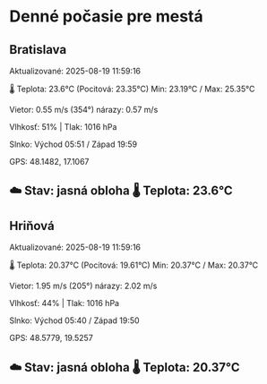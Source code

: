 ﻿# Denné počasie pre mestá

## Bratislava
Aktualizované: 2025-08-19 11:59:16

🌡️ Teplota: 23.6°C 
(Pocitová: 23.35°C)
Min: 23.19°C / Max: 25.35°C

Vietor: 0.55 m/s    (354°) 
nárazy: 0.57 m/s

Vlhkosť: 51% | Tlak: 1016 hPa

Slnko: Východ 05:51 / Západ 19:59

GPS: 48.1482, 17.1067

☁️ Stav: jasná obloha        🌡️ Teplota: 23.6°C
---

## Hriňová
Aktualizované: 2025-08-19 11:59:16

🌡️ Teplota: 20.37°C 
(Pocitová: 19.61°C)
Min: 20.37°C / Max: 20.37°C

Vietor: 1.95 m/s (205°)
nárazy: 2.02 m/s

Vlhkosť: 44% | Tlak: 1016 hPa

Slnko: Východ 05:40 / Západ 19:50

GPS: 48.5779, 19.5257

☁️ Stav: jasná obloha        🌡️ Teplota: 20.37°C
---

